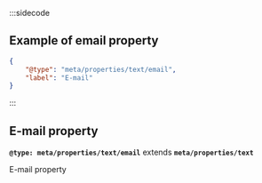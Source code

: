 :::sidecode
## Example of email property

```json
{
	"@type": "meta/properties/text/email",
	"label": "E-mail"
}
```
:::

## E-mail property

**`@type: meta/properties/text/email`** extends **`meta/properties/text`**

E-mail property